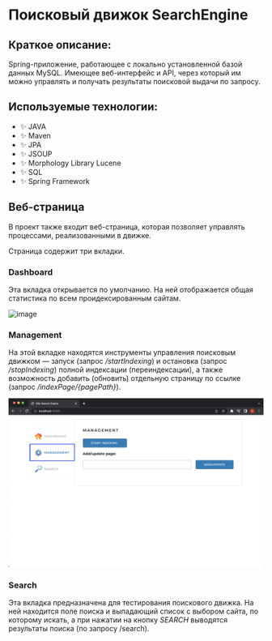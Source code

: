 # Поисковый движок SearchEngine
## Краткое описание:
<p>
Spring-приложение, работающее с локально установленной базой данных MySQL.
Имеющее веб-интерфейс и API, через который им можно управлять и получать результаты поисковой выдачи по запросу.
</p>

## Используемые технологии:
* ✨ JAVA
* ✨ Maven
* ✨ JPA
* ✨ JSOUP
* ✨ Morphology Library Lucene
* ✨ SQL
* ✨ Spring Framework

## Веб-страница
<p>
В проект также входит веб-страница, которая позволяет управлять процессами, реализованными
в движке.
<p>
Страница содержит три вкладки.

### Dashboard

Эта вкладка открывается по умолчанию. На ней отображается общая статистика по всем проидексированным сайтам.

![image](/data/pic/pic.jpg)

### Management

На этой вкладке находятся инструменты управления 
поисковым движком — запуск (запрос <i>/startIndexing</i>) 
и остановка (запрос <i>/stopIndexing</i>) полной индексации
(переиндексации), а также возможность добавить (обновить)
отдельную страницу по ссылке (запрос <i>/indexPage/{pagePath}</i>).

![image](/data/pic/pic1.png)

### Search

Эта вкладка предназначена для тестирования поискового
движка. На ней находится поле поиска и выпадающий список с
выбором сайта, по которому искать, а при нажатии на кнопку
<i>SEARCH</i> выводятся результаты поиска (по запросу /search).

